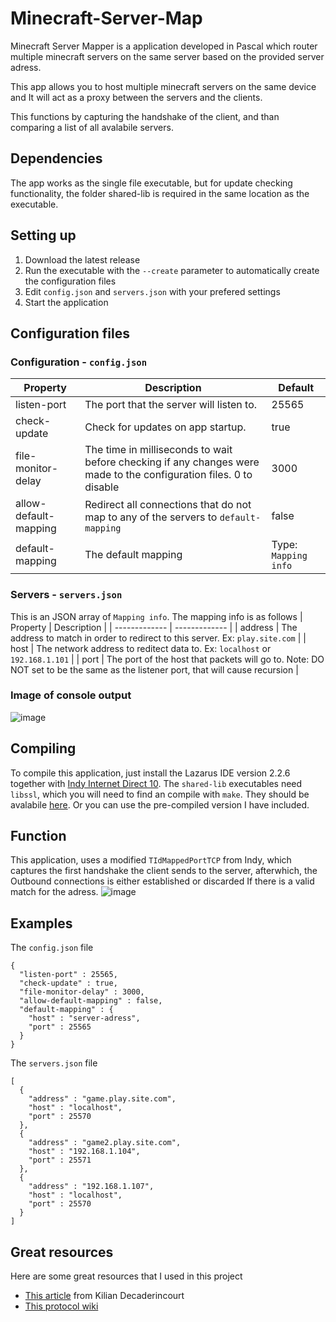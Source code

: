 # Minecraft-Server-Map
Minecraft Server Mapper is a application developed in Pascal which router multiple minecraft servers on the same server based on the provided server adress.

This app allows you to host multiple minecraft servers on the same device and It will act as a proxy between the servers and the clients.

This functions by capturing the handshake of the client, and than comparing a list of all avalabile servers.

## Dependencies
The app works as the single file executable, but for update checking functionality, the folder shared-lib is required in the same location as the executable.

## Setting up
1) Download the latest release
2) Run the executable with the `--create` parameter to automatically create the configuration files
3) Edit `config.json` and `servers.json` with your prefered settings
4) Start the application

## Configuration files
### Configuration - `config.json`
| Property | Description | Default |
| ------------- | ------------- | ------------- |
| listen-port | The port that the server will listen to. | 25565 |
| check-update | Check for updates on app startup. | true |
| file-monitor-delay | The time in milliseconds to wait before checking if any changes were made to the configuration files. 0 to disable | 3000 |
| allow-default-mapping | Redirect all connections that do not map to any of the servers to `default-mapping` | false |
| default-mapping | The default mapping | Type: `Mapping info` |

### Servers - `servers.json`
This is an JSON array of `Mapping info`. The mapping info is as follows
| Property | Description |
| ------------- | ------------- |
| address | The address to match in order to redirect to this server. Ex: `play.site.com` |
| host | The network address to reditect data to. Ex: `localhost` or `192.168.1.101` |
| port | The port of the host that packets will go to. Note: DO NOT set to be the same as the listener port, that will cause recursion  |

### Image of console output
![image](https://github.com/Codrax/minecraft-server-map/assets/68193064/4a44dc9f-4263-4039-a78b-4e408248189a)

## Compiling
To compile this application, just install the Lazarus IDE version 2.2.6 together with [Indy Internet Direct 10](https://www.indyproject.org/download/). The `shared-lib` executables need `libssl`, which you will need to find an compile with `make`. They should be avalabile [here](https://www.indyproject.org/download/ssl/). Or you can use the pre-compiled version I have included.

## Function
This application, uses a modified `TIdMappedPortTCP` from Indy, which captures the first handshake the client sends to the server, afterwhich, the Outbound connections is either established or discarded If there is a valid match for the adress.
![image](https://github.com/Codrax/minecraft-server-map/assets/68193064/91b6a2cf-4ca6-4c61-baa8-3a26145c8f21)


## Examples
The `config.json` file
```
{
  "listen-port" : 25565,
  "check-update" : true,
  "file-monitor-delay" : 3000,
  "allow-default-mapping" : false,
  "default-mapping" : {
    "host" : "server-adress",
    "port" : 25565
  }
}
```

The `servers.json` file
```
[
  {
    "address" : "game.play.site.com",
    "host" : "localhost",
    "port" : 25570
  },
  {
    "address" : "game2.play.site.com",
    "host" : "192.168.1.104",
    "port" : 25571
  },
  {
    "address" : "192.168.1.107",
    "host" : "localhost",
    "port" : 25570
  }
]
```

## Great resources
Here are some great resources that I used in this project
 - [This article](https://dev.to/kiliandeca/we-built-a-minecraft-protocol-reverse-proxy-2e4f) from Kilian Decaderincourt
 - [This protocol wiki](https://wiki.vg/Protocol#Handshake)
